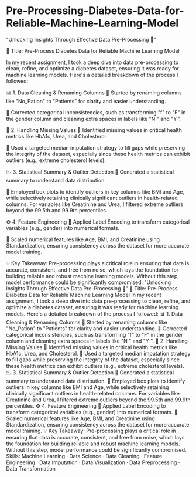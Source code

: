 # Pre-Processing-Diabetes-Data-for-Reliable-Machine-Learning-Model
"Unlocking Insights Through Effective Data Pre-Processing 🚀"

🔎 Title: Pre-Process Diabetes Data for Reliable Machine Learning Model

In my recent assignment, I took a deep dive into data pre-processing to clean, refine, and optimize a diabetes dataset, ensuring it was ready for machine learning models. Here's a detailed breakdown of the process I followed:

📊 1. Data Cleaning & Renaming Columns
🔹 Started by renaming columns like "No_Pation" to "Patients" for clarity and easier understanding.

🔹 Corrected categorical inconsistencies, such as transforming "f" to "F" in the gender column and cleaning extra spaces in labels like "N " and "Y ".

🧼 2. Handling Missing Values
🔹 Identified missing values in critical health metrics like HbA1c, Urea, and Cholesterol.

🔹 Used a targeted median imputation strategy to fill gaps while preserving the integrity of the dataset, especially since these health metrics can exhibit outliers (e.g., extreme cholesterol levels).

📉 3. Statistical Summary & Outlier Detection
🔹 Generated a statistical summary to understand data distribution.

🔹 Employed box plots to identify outliers in key columns like BMI and Age, while selectively retaining clinically significant outliers in health-related columns. For variables like Creatinine and Urea, I filtered extreme outliers beyond the 99.5th and 99.9th percentiles.

⚙️ 4. Feature Engineering
🔹 Applied Label Encoding to transform categorical variables (e.g., gender) into numerical formats.

🔹 Scaled numerical features like Age, BMI, and Creatinine using Standardization, ensuring consistency across the dataset for more accurate model training.

💡 Key Takeaway: Pre-processing plays a critical role in ensuring that data is accurate, consistent, and free from noise, which lays the foundation for building reliable and robust machine learning models. Without this step, model performance could be significantly compromised.
"Unlocking Insights Through Effective Data Pre-Processing 🚀" 🔎 Title: Pre-Process Diabetes Data for Reliable Machine Learning Model In my recent assignment, I took a deep dive into data pre-processing to clean, refine, and optimize a diabetes dataset, ensuring it was ready for machine learning models. Here's a detailed breakdown of the process I followed: 📊 1. Data Cleaning & Renaming Columns 🔹 Started by renaming columns like "No_Pation" to "Patients" for clarity and easier understanding. 🔹 Corrected categorical inconsistencies, such as transforming "f" to "F" in the gender column and cleaning extra spaces in labels like "N " and "Y ". 🧼 2. Handling Missing Values 🔹 Identified missing values in critical health metrics like HbA1c, Urea, and Cholesterol. 🔹 Used a targeted median imputation strategy to fill gaps while preserving the integrity of the dataset, especially since these health metrics can exhibit outliers (e.g., extreme cholesterol levels). 📉 3. Statistical Summary & Outlier Detection 🔹 Generated a statistical summary to understand data distribution. 🔹 Employed box plots to identify outliers in key columns like BMI and Age, while selectively retaining clinically significant outliers in health-related columns. For variables like Creatinine and Urea, I filtered extreme outliers beyond the 99.5th and 99.9th percentiles. ⚙️ 4. Feature Engineering 🔹 Applied Label Encoding to transform categorical variables (e.g., gender) into numerical formats. 🔹 Scaled numerical features like Age, BMI, and Creatinine using Standardization, ensuring consistency across the dataset for more accurate model training. 💡 Key Takeaway: Pre-processing plays a critical role in ensuring that data is accurate, consistent, and free from noise, which lays the foundation for building reliable and robust machine learning models. Without this step, model performance could be significantly compromised.
Skills: Machine Learning · Data Science · Data Cleaning · Feature Engineering · Data Imputation · Data Visualization · Data Preprocessing · Data Transformation
